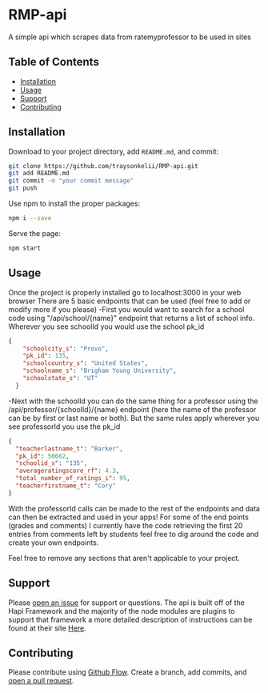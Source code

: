 # RMP-api
A simple api which scrapes data from ratemyprofessor to be used in sites

## Table of Contents

- [Installation](#installation)
- [Usage](#usage)
- [Support](#support)
- [Contributing](#contributing)

## Installation

Download to your project directory, add `README.md`, and commit:

```sh
git clone https://github.com/traysonkelii/RMP-api.git
git add README.md 
git commit -m "your commit message"
git push
```
Use npm to install the proper packages:

```sh
npm i --save
```

Serve the page: 
```sh
npm start
```

## Usage

Once the project is properly installed go to localhost:3000 in your web browser
There are 5 basic endpoints that can be used (feel free to add or modify more if you please)
-First you would want to search for a school code using "/api/school/{name}" endpoint
that returns a list of school info. Wherever you see schoolId you would use the school pk_id
```JSON
{
    "schoolcity_s": "Provo",
    "pk_id": 135,
    "schoolcountry_s": "United States",
    "schoolname_s": "Brigham Young University",
    "schoolstate_s": "UT"
  }
  ```
  -Next with the schoolId you can do the same thing for a professor using the 
  /api/professor/{schoolId}/{name} endpoint (here the name of the professor 
  can be by first or last name or both). But the same rules apply wherever you see 
  professorId you use the pk_id
  ```JSON
  {
    "teacherlastname_t": "Barker",
    "pk_id": 50662,
    "schoolid_s": "135",
    "averageratingscore_rf": 4.3,
    "total_number_of_ratings_i": 95,
    "teacherfirstname_t": "Cory"
  }
  ```
  With the professorId calls can be made to the rest of the endpoints and data can
  then be extracted and used in your apps! For some of the end points (grades and comments)
  I currently have the code retrieving the first 20 entries from comments left by students
  feel free to dig around the code and create your own endpoints.

Feel free to remove any sections that aren't applicable to your project.

## Support

Please [open an issue](https://github.com/traysonkelii/RMP-api/issues/new) for support or questions.
The api is built off of the Hapi Framework and the majority of the node modules are plugins to support that framework 
a more detailed description of instructions can be found at their site [Here](https://hapijs.com/). 

## Contributing

Please contribute using [Github Flow](https://guides.github.com/introduction/flow/). Create a branch, add commits, and [open a pull request](https://github.com/traysonkelii/RMP-api/compare/).
